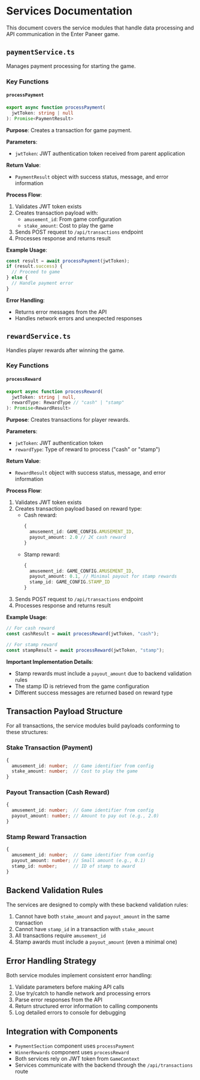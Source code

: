 # Services Documentation

This document covers the service modules that handle data processing and API communication in the Enter Paneer game.

## `paymentService.ts`

Manages payment processing for starting the game.

### Key Functions

#### `processPayment`

```typescript
export async function processPayment(
  jwtToken: string | null
): Promise<PaymentResult>
```

**Purpose**: Creates a transaction for game payment.

**Parameters**:
- `jwtToken`: JWT authentication token received from parent application

**Return Value**: 
- `PaymentResult` object with success status, message, and error information

**Process Flow**:
1. Validates JWT token exists
2. Creates transaction payload with:
   - `amusement_id`: From game configuration
   - `stake_amount`: Cost to play the game
3. Sends POST request to `/api/transactions` endpoint
4. Processes response and returns result

**Example Usage**:
```typescript
const result = await processPayment(jwtToken);
if (result.success) {
  // Proceed to game
} else {
  // Handle payment error
}
```

**Error Handling**:
- Returns error messages from the API
- Handles network errors and unexpected responses

## `rewardService.ts`

Handles player rewards after winning the game.

### Key Functions

#### `processReward`

```typescript
export async function processReward(
  jwtToken: string | null,
  rewardType: RewardType // "cash" | "stamp"
): Promise<RewardResult>
```

**Purpose**: Creates transactions for player rewards.

**Parameters**:
- `jwtToken`: JWT authentication token
- `rewardType`: Type of reward to process ("cash" or "stamp")

**Return Value**:
- `RewardResult` object with success status, message, and error information

**Process Flow**:
1. Validates JWT token exists
2. Creates transaction payload based on reward type:
   - Cash reward:
     ```typescript
     {
       amusement_id: GAME_CONFIG.AMUSEMENT_ID,
       payout_amount: 2.0 // 2€ cash reward
     }
     ```
   - Stamp reward:
     ```typescript
     {
       amusement_id: GAME_CONFIG.AMUSEMENT_ID,
       payout_amount: 0.1, // Minimal payout for stamp rewards
       stamp_id: GAME_CONFIG.STAMP_ID
     }
     ```
3. Sends POST request to `/api/transactions` endpoint
4. Processes response and returns result

**Example Usage**:
```typescript
// For cash reward
const cashResult = await processReward(jwtToken, "cash");

// For stamp reward
const stampResult = await processReward(jwtToken, "stamp");
```

**Important Implementation Details**:
- Stamp rewards must include a `payout_amount` due to backend validation rules
- The stamp ID is retrieved from the game configuration
- Different success messages are returned based on reward type

## Transaction Payload Structure

For all transactions, the service modules build payloads conforming to these structures:

### Stake Transaction (Payment)
```typescript
{
  amusement_id: number;  // Game identifier from config
  stake_amount: number;  // Cost to play the game
}
```

### Payout Transaction (Cash Reward)
```typescript
{
  amusement_id: number;  // Game identifier from config
  payout_amount: number; // Amount to pay out (e.g., 2.0)
}
```

### Stamp Reward Transaction
```typescript
{
  amusement_id: number;  // Game identifier from config
  payout_amount: number; // Small amount (e.g., 0.1)
  stamp_id: number;      // ID of stamp to award
}
```

## Backend Validation Rules

The services are designed to comply with these backend validation rules:

1. Cannot have both `stake_amount` and `payout_amount` in the same transaction
2. Cannot have `stamp_id` in a transaction with `stake_amount`
3. All transactions require `amusement_id`
4. Stamp awards must include a `payout_amount` (even a minimal one)

## Error Handling Strategy

Both service modules implement consistent error handling:

1. Validate parameters before making API calls
2. Use try/catch to handle network and processing errors
3. Parse error responses from the API
4. Return structured error information to calling components
5. Log detailed errors to console for debugging

## Integration with Components

- `PaymentSection` component uses `processPayment`
- `WinnerRewards` component uses `processReward`
- Both services rely on JWT token from `GameContext`
- Services communicate with the backend through the `/api/transactions` route
